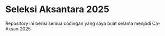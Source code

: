 # Seleksi Aksantara 2025
Repository ini berisi semua codingan yang saya buat selama menjadi Ca-Aksan 2025
